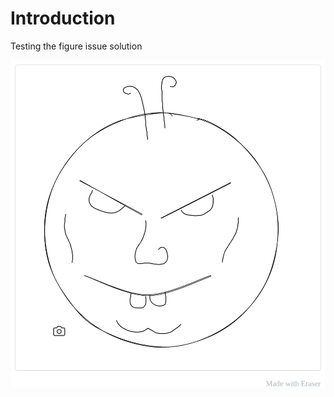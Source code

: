 # Introduction
Testing the figure issue solution

![Face](/.eraser/6WUBhdmhECcsfldmNAqj___COhM4eGQDLNhTIbyCvIuV3v4eRWb___---figure---hLaCV5fzOZ5aRN761mxWrg.svg "Face")



<!--- Eraser file: http://localhost:3001/workspace/6WUBhdmhECcsfldmNAqj --->